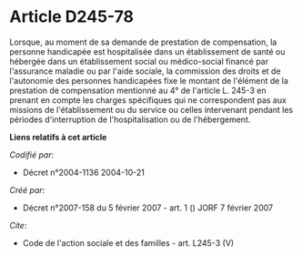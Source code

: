 # Article D245-78

Lorsque, au moment de sa demande de prestation de compensation, la personne handicapée est hospitalisée dans un établissement
de santé ou hébergée dans un établissement social ou médico-social financé par l'assurance maladie ou par l'aide sociale, la
commission des droits et de l'autonomie des personnes handicapées fixe le montant de l'élément de la prestation de
compensation mentionné au 4° de l'article L. 245-3 en prenant en compte les charges spécifiques qui ne correspondent pas aux
missions de l'établissement ou du service ou celles intervenant pendant les périodes d'interruption de l'hospitalisation ou
de l'hébergement.

**Liens relatifs à cet article**

_Codifié par_:

  - Décret n°2004-1136 2004-10-21

_Créé par_:

  - Décret n°2007-158 du 5 février 2007 - art. 1 () JORF 7 février 2007

_Cite_:

  - Code de l'action sociale et des familles - art. L245-3 (V)

